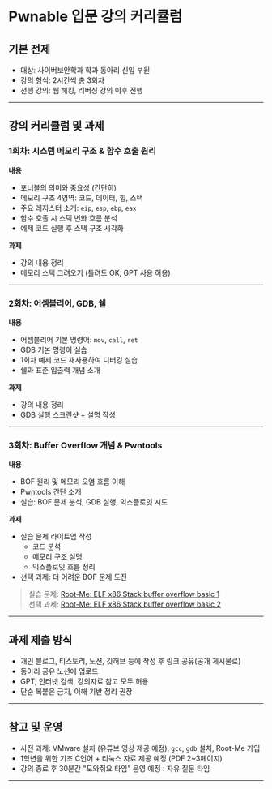 # Pwnable 입문 강의 커리큘럼

## 기본 전제

- 대상: 사이버보안학과 학과 동아리 신입 부원
- 강의 형식: 2시간씩 총 3회차
- 선행 강의: 웹 해킹, 리버싱 강의 이후 진행

---

## 강의 커리큘럼 및 과제

### 1회차: 시스템 메모리 구조 & 함수 호출 원리

**내용**
- 포너블의 의미와 중요성 (간단히)
- 메모리 구조 4영역: 코드, 데이터, 힙, 스택
- 주요 레지스터 소개: `eip`, `esp`, `ebp`, `eax`
- 함수 호출 시 스택 변화 흐름 분석
- 예제 코드 실행 후 스택 구조 시각화

**과제**
- 강의 내용 정리
- 메모리 스택 그려오기 (틀려도 OK, GPT 사용 허용)

---

### 2회차: 어셈블리어, GDB, 쉘

**내용**
- 어셈블리어 기본 명령어: `mov`, `call`, `ret`
- GDB 기본 명령어 실습
- 1회차 예제 코드 재사용하여 디버깅 실습
- 쉘과 표준 입출력 개념 소개

**과제**
- 강의 내용 정리
- GDB 실행 스크린샷 + 설명 작성

---

### 3회차: Buffer Overflow 개념 & Pwntools

**내용**
- BOF 원리 및 메모리 오염 흐름 이해
- Pwntools 간단 소개
- 실습: BOF 문제 분석, GDB 실행, 익스플로잇 시도

**과제**
- 실습 문제 라이트업 작성
  - 코드 분석
  - 메모리 구조 설명
  - 익스플로잇 흐름 정리
- 선택 과제: 더 어려운 BOF 문제 도전

> 실습 문제: [Root-Me: ELF x86 Stack buffer overflow basic 1](https://www.root-me.org/en/Challenges/App-System/ELF-x86-Stack-buffer-overflow-basic-1)
> <br>선택 과제: [Root-Me: ELF x86 Stack buffer overflow basic 2](https://www.root-me.org/en/Challenges/App-System/ELF-x86-Stack-buffer-overflow-basic-2)

---

## 과제 제출 방식

- 개인 블로그, 티스토리, 노션, 깃허브 등에 작성 후 링크 공유(공개 게시물로)
- 동아리 공유 노션에 업로드
- GPT, 인터넷 검색, 강의자료 참고 모두 허용
- 단순 복붙은 금지, 이해 기반 정리 권장

---

## 참고 및 운영

- 사전 과제: VMware 설치 (유튜브 영상 제공 예정), `gcc`, `gdb` 설치, Root-Me 가입
- 1학년을 위한 기초 C언어 + 리눅스 자료 제공 예정 (PDF 2~3페이지)
- 강의 종료 후 30분간 "도와줘요 타임" 운영 예정 : 자유 질문 타임

---
